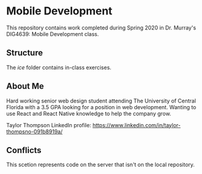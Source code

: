 # Mobile Development
This repository contains work completed during Spring 2020 in Dr. Murray's DIG4639: Mobile Development class.

## Structure
The *ice* folder contains in-class exercises. 

## About Me
Hard working senior web design student attending The University of Central Florida with a 3.5 GPA looking for a position in web development. Wanting to use React and React Native knowledge to help the company grow. 

Taylor Thompson LinkedIn profile: https://www.linkedin.com/in/taylor-thompsno-091b8919a/

## Conflicts

This scetion represents code on the server that isn't on the local repository.
